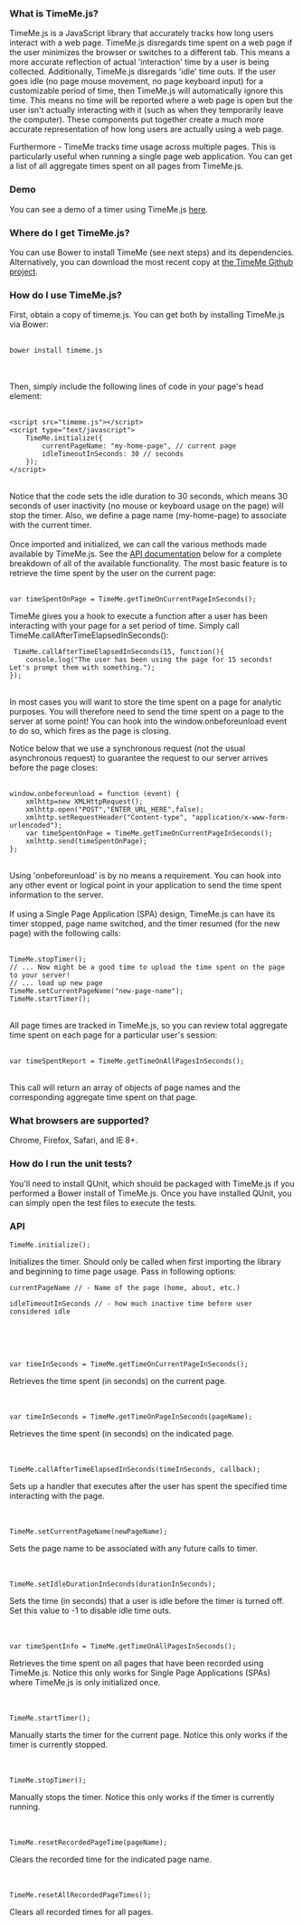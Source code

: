 <h3>What is TimeMe.js?</h3>
TimeMe.js is a JavaScript library that accurately tracks how long users interact with a web page.
TimeMe.js disregards time spent on a web page if the user minimizes the browser or 
switches to a different tab.  This means a more accurate reflection of actual 'interaction' time by 
a user is being collected.  Additionally, TimeMe.js disregards 'idle' time outs.  If the user goes 
idle (no page mouse movement, no page keyboard input) for a customizable period of time,
then TimeMe.js will automatically ignore this time.  This means no time will be reported
where a web page is open but the user isn't actually interacting with it (such as when
they temporarily leave the computer).  These components put together create a much more accurate
representation of how long users are actually using a web page.

Furthermore - TimeMe tracks time usage across multiple pages.  This is particularly 
useful when running a single page web application. You can get a list of all aggregate 
times spent on all pages from TimeMe.js.

<h3>Demo</h3>
You can see a demo of a timer using TimeMe.js 
<a target="_blank" href="http://jasonzissman.com/timeme/index.html">here</a>.

<h3>Where do I get TimeMe.js?</h3>
You can use Bower to install TimeMe (see next steps) and its dependencies.
Alternatively, you can download the most recent copy at <a href="https://github.com/jasonzissman/TimeMe.js">the TimeMe Github project</a>.

<h3>How do I use TimeMe.js?</h3>

First, obtain a copy of timeme.js.  You can get both by installing TimeMe.js via Bower: <br/><br/>
<div class="code-block"><pre><code>bower install timeme.js</pre></code></div><br/><br/>
Then, simply include the following lines of code in your page's head element: <br/><br/>
<div class="code-block"><pre><code>&lt;script src="timeme.js"&gt;&lt;/script&gt;
&lt;script type="text/javascript"&gt;
	TimeMe.initialize({
		currentPageName: "my-home-page", // current page
		idleTimeoutInSeconds: 30 // seconds
	});		
&lt;/script&gt;</code></pre>
</div><br/>
Notice that the code sets the idle duration to 30 seconds, which means 30 seconds of user
inactivity (no mouse or keyboard usage on the page) will stop the timer.  Also,
we define a page name (my-home-page) to associate with the current timer.
<br/><br/>
Once imported and initialized, we can call the various methods made available
by TimeMe.js.  See the <a href="#API">API documentation</a> below for
a complete breakdown of all of the available functionality.  The most basic
feature is to retrieve the time spent by the user on the current page:<br/><br/>
<div class="code-block">
	<pre><code>var timeSpentOnPage = TimeMe.getTimeOnCurrentPageInSeconds();</code></pre>
</div>
TimeMe gives you a hook to execute a function after a user has been interacting with your
page for a set period of time.  Simply call TimeMe.callAfterTimeElapsedInSeconds():
<div class="code-block">
	<pre><code>	TimeMe.callAfterTimeElapsedInSeconds(15, function(){
	console.log("The user has been using the page for 15 seconds! Let's prompt them with something.");
});</code></pre>
</div>
<br/>
In most cases you will want to store the time spent on a page for analytic purposes.  You will
therefore need to send the time spent on a page to the server at some point!  
You can hook into the window.onbeforeunload event to do so, which fires as the page is closing.

Notice below that we use a synchronous request (not the usual asynchronous request) to guarantee
the request to our server arrives before the page closes:<br/><br/>
<div class="code-block">
<pre><code>window.onbeforeunload = function (event) {
	xmlhttp=new XMLHttpRequest();
	xmlhttp.open("POST","ENTER_URL_HERE",false);
	xmlhttp.setRequestHeader("Content-type", "application/x-www-form-urlencoded");
	var timeSpentOnPage = TimeMe.getTimeOnCurrentPageInSeconds();
	xmlhttp.send(timeSpentOnPage);
};</code></pre>
</div><br/>
Using 'onbeforeunload' is by no means a requirement.  You can hook into any other event
or logical point in your application to send the time spent information to the server.
<br/><br/>
If using a Single Page Application (SPA) design, TimeMe.js can have its timer stopped,
page name switched, and the timer resumed (for the new page) with the following calls:<br/><br/>
<div class="code-block">
<pre><code>TimeMe.stopTimer();
// ... Now might be a good time to upload the time spent on the page to your server!
// ... load up new page
TimeMe.setCurrentPageName("new-page-name");
TimeMe.startTimer();</code></pre>
</div><br/>
All page times are tracked in TimeMe.js, so you can review total aggregate time
spent on each page for a particular user's session:<br/><br/>
<div class="code-block">
<pre><code>var timeSpentReport = TimeMe.getTimeOnAllPagesInSeconds();</code></pre>
</div><br/>
This call will return an array of objects of page names and the corresponding aggregate
time spent on that page.
</div>		
<div>
<h3>What browsers are supported?</h3>
Chrome, Firefox, Safari, and IE 8+.
</div>
<div>
<h3>How do I run the unit tests?</h3>		
You'll need to install QUnit, which should be packaged with TimeMe.js if you
performed a Bower install of TimeMe.js.  Once you have installed QUnit, you can simply
open the test files to execute the tests.
</div>
<div>
<div>
<a name="API"></a>
<h3>API</h3>
<div class="code-block">
<pre><code>TimeMe.initialize();</code></pre>
Initializes the timer.  Should only be called when first importing the
library and beginning to time page usage.  Pass in following options:
<pre><code>currentPageName // - Name of the page (home, about, etc.)</code></pre>
<pre><code>idleTimeoutInSeconds // - how much inactive time before user considered idle</code></pre>
<br/><br/>
</div><br/>
<div class="code-block">
<pre><code>var timeInSeconds = TimeMe.getTimeOnCurrentPageInSeconds();</code></pre>
Retrieves the time spent (in seconds) on the current page.
<br/><br/>
</div><br/>
<div class="code-block">
<pre><code>var timeInSeconds = TimeMe.getTimeOnPageInSeconds(pageName);</code></pre>
Retrieves the time spent (in seconds) on the indicated page.
<br/><br/>
</div><br/>
<div class="code-block">
<pre><code>TimeMe.callAfterTimeElapsedInSeconds(timeInSeconds, callback);</code></pre>
Sets up a handler that executes after the user has spent the specified time interacting with the page.
<br/><br/>
</div><br/>

<div class="code-block">
<pre><code>TimeMe.setCurrentPageName(newPageName);</code></pre>
Sets the page name to be associated with any future calls to timer. 
<br/><br/>
</div><br/>			
<div class="code-block">
<pre><code>TimeMe.setIdleDurationInSeconds(durationInSeconds);</code></pre>
Sets the time (in seconds) that a user is idle before the timer is
turned off.  Set this value to -1 to disable idle time outs.
<br/><br/>
</div><br/>		
<div class="code-block">
<pre><code>var timeSpentInfo = TimeMe.getTimeOnAllPagesInSeconds();</code></pre>
Retrieves the time spent on all pages that have been recorded using TimeMe.js.
Notice this only works for Single Page Applications (SPAs) where TimeMe.js is
only initialized once.
<br/><br/>
</div><br/>	
<div class="code-block">
<pre><code>TimeMe.startTimer();</code></pre>
Manually starts the timer for the current page.  Notice this only works if the
timer is currently stopped.
<br/><br/>
</div><br/>	
<div class="code-block">
<pre><code>TimeMe.stopTimer();</code></pre>
Manually stops the timer.  Notice this only works if the timer is currently running.
<br/><br/>
</div><br/>
<div class="code-block">
<pre><code>TimeMe.resetRecordedPageTime(pageName);</code></pre>
Clears the recorded time for the indicated page name.
<br/><br/>
</div><br/>	
<div class="code-block">
<pre><code>TimeMe.resetAllRecordedPageTimes();</code></pre>
Clears all recorded times for all pages.
<br/><br/>
</div><br/>				
</div>		
